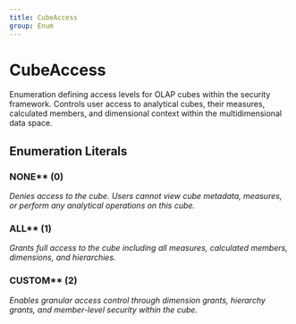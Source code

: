 ```yaml
---
title: CubeAccess
group: Enum
---
```


# CubeAccess<a name="enum-cubeaccess"></a>

Enumeration defining access levels for OLAP cubes within the security framework. Controls user access to analytical cubes, their measures, calculated members, and dimensional context within the multidimensional data space.
## Enumeration Literals

### NONE** (0)

<em>Denies access to the cube. Users cannot view cube metadata, measures, or perform any analytical operations on this cube.</em>

### ALL** (1)

<em>Grants full access to the cube including all measures, calculated members, dimensions, and hierarchies.</em>

### CUSTOM** (2)

<em>Enables granular access control through dimension grants, hierarchy grants, and member-level security within the cube.</em>

